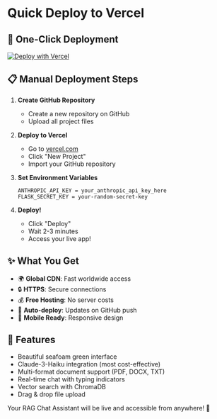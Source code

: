 # Quick Deploy to Vercel

## 🚀 One-Click Deployment

[![Deploy with Vercel](https://vercel.com/button)](https://vercel.com/new/clone?repository-url=https://github.com/yourusername/rag-chat-assistant)

## 📋 Manual Deployment Steps

1. **Create GitHub Repository**
   - Create a new repository on GitHub
   - Upload all project files

2. **Deploy to Vercel**
   - Go to [vercel.com](https://vercel.com)
   - Click "New Project"
   - Import your GitHub repository

3. **Set Environment Variables**
   ```
   ANTHROPIC_API_KEY = your_anthropic_api_key_here
   FLASK_SECRET_KEY = your-random-secret-key
   ```

4. **Deploy!**
   - Click "Deploy"
   - Wait 2-3 minutes
   - Access your live app!

## ✨ What You Get

- 🌍 **Global CDN**: Fast worldwide access
- 🔒 **HTTPS**: Secure connections
- 💰 **Free Hosting**: No server costs
- 🔄 **Auto-deploy**: Updates on GitHub push
- 📱 **Mobile Ready**: Responsive design

## 🎨 Features

- Beautiful seafoam green interface
- Claude-3-Haiku integration (most cost-effective)
- Multi-format document support (PDF, DOCX, TXT)
- Real-time chat with typing indicators
- Vector search with ChromaDB
- Drag & drop file upload

Your RAG Chat Assistant will be live and accessible from anywhere! 🎉
